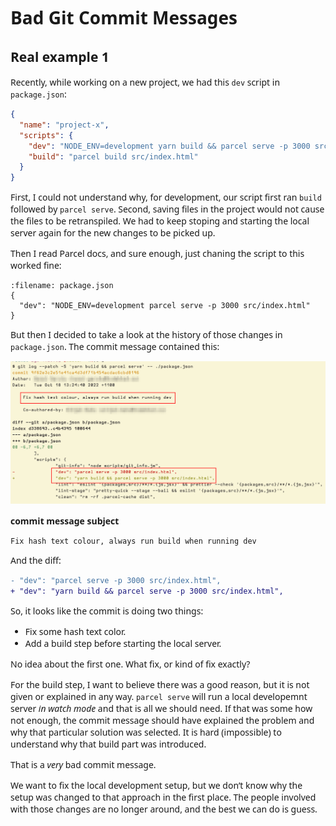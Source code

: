 # Bad Git Commit Messages

## Real example 1

Recently, while working on a new project, we had this `dev` script in `package.json`:

```json
{
  "name": "project-x",
  "scripts": {
    "dev": "NODE_ENV=development yarn build && parcel serve -p 3000 src/index.html",
    "build": "parcel build src/index.html"
  }
}
```

First, I could not understand why, for development, our script first ran `build` followed by `parcel serve`.
Second, saving files in the project would not cause the files to be retranspiled.
We had to keep stoping and starting the local server again for the new changes to be picked up.

Then I read Parcel docs, and sure enough, just chaning the script to this worked fine:

```{code} json
:filename: package.json
{
  "dev": "NODE_ENV=development parcel serve -p 3000 src/index.html"
}
```

But then I decided to take a look at the history of those changes in `package.json`.
The commit message contained this:

![Bad commit message lacking any actual explanation](../__assets/bad-commit-message-lacking-any-actual-explanation.png)

**commit message subject**

```text
Fix hash text colour, always run build when running dev
```

And the diff:

```diff
- "dev": "parcel serve -p 3000 src/index.html",
+ "dev": "yarn build && parcel serve -p 3000 src/index.html",
```

So, it looks like the commit is doing two things:

* Fix some hash text color.
* Add a build step before starting the local server.

No idea about the first one.
What fix, or kind of fix exactly?

For the build step, I want to believe there was a good reason, but it is not given or explained in any way.
`parcel serve` will run a local developemnt server _in watch mode_ and that is all we should need.
If that was some how not enough, the commit message should have explained the problem and why that particular solution was selected.
It is hard (impossible) to understand why that build part was introduced.

That is a _very_ bad commit message.

We want to fix the local development setup, but we don’t know why the setup was changed to that approach in the first place.
The people involved with those changes are no longer around, and the best we can do is guess.

<style type="text/css" rel="stylesheet">
body {
  font-family: Ubuntu, 'Noto Sans', 'Open Sans', Helvetica, Arial;
}

.hljs-comment,
pre.pygments .tok-c1 {
  font-style: normal;
}
</style>
